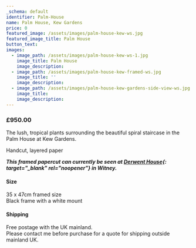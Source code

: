 ```yaml
---
_schema: default
identifier: Palm-House
name: Palm House, Kew Gardens
price: 0
featured_image: /assets/images/palm-house-kew-ws.jpg
featured_image_title: Palm House
button_text:
images:
  - image_path: /assets/images/palm-house-kew-ws-1.jpg
    image_title: Palm House
    image_description:
  - image_path: /assets/images/palm-house-kew-framed-ws.jpg
    image_title: ''
    image_description:
  - image_path: /assets/images/palm-house-kew-gardens-side-view-ws.jpg
    image_title:
    image_description:
---
```

### **£950.00**

The lush, tropical plants surrounding the beautiful spiral staircase in the Palm House at Kew Gardens.

Handcut, layered paper

***This framed papercut can currently be seen at [Derwent House](https://derwenthouseliving.co.uk/oxfordshire-artweeks/?wpv_view_count=3941&amp;wpv-brands%5B%5D=kate-hipkiss&amp;wpv_filter_submit=Submit){: target="_blank" rel="noopener"} in Witney.***

#### Size

35 x 47cm framed size<br>Black frame with a white mount

#### Shipping

Free postage with the UK mainland.<br>Please contact me before purchase for a quote for shipping outside mainland UK.